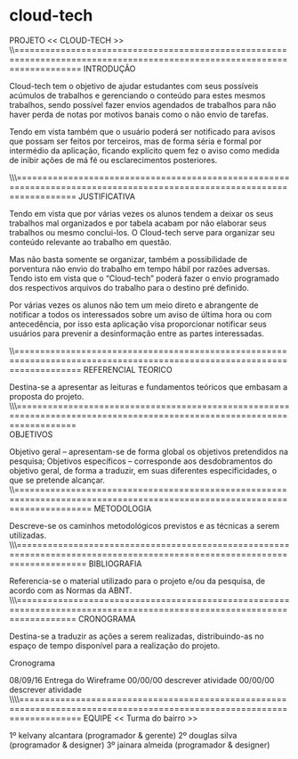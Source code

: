 # cloud-tech

PROJETO << CLOUD-TECH >>
\\\\\=========================================================================================================================
INTRODUÇÃO


Cloud-tech tem o objetivo de ajudar estudantes com seus possíveis acúmulos de trabalhos e gerenciando o conteúdo para estes mesmos trabalhos, sendo possível fazer envios agendados de trabalhos para não haver perda de notas por motivos banais como o não envio de tarefas.

Tendo em vista também que o usuário poderá ser notificado para avisos que possam ser feitos por terceiros,  mas de forma séria e formal por intermédio da aplicação, ficando explícito quem fez o aviso como medida de inibir ações de má fé ou esclarecimentos posteriores.

\\\\\\========================================================================================================================
JUSTIFICATIVA


Tendo em vista que por várias vezes os alunos tendem a deixar os seus trabalhos mal organizados e por tabela acabam por não elaborar seus trabalhos ou mesmo conclui-los. O Cloud-tech serve para organizar seu conteúdo relevante ao trabalho em questão.

Mas não basta somente se organizar, também a possibilidade de porventura não envio do trabalho em tempo hábil por razões adversas. Tendo isto em vista que o “Cloud-tech” poderá fazer o envio programado dos respectivos arquivos do trabalho para o destino pré definido.

Por várias vezes os alunos não tem um meio direto e abrangente de notificar a todos os interessados sobre um aviso de última hora ou com antecedência, por isso esta aplicação visa proporcionar notificar seus usuários para prevenir a desinformação entre as partes interessadas.

\\\\\=========================================================================================================================
REFERENCIAL TEORICO

 Destina-se a apresentar as leituras e fundamentos teóricos que embasam a proposta do projeto.
 \\\\\\========================================================================================================================  
OBJETIVOS

 Objetivo geral – apresentam-se de forma global os objetivos pretendidos na pesquisa;
 Objetivos específicos – corresponde aos desdobramentos do objetivo geral, de forma a traduzir, em suas diferentes especificidades, o que se pretende alcançar.
\\\\\=========================================================================================================================== 
METODOLOGIA

  Descreve-se os caminhos metodológicos previstos e as técnicas a serem utilizadas.
\\\\\\========================================================================================================================== 
BIBLIOGRAFIA

  Referencia-se o material utilizado para o projeto e/ou da pesquisa, de acordo com as Normas da ABNT.
 \\\\\\\========================================================================================================================
CRONOGRAMA

 Destina-se a traduzir as ações a serem realizadas, distribuindo-as no espaço de tempo disponível para a realização do projeto.

 Cronograma

08/09/16 Entrega do Wireframe
00/00/00 descrever atividade
00/00/00 descrever atividade
\\\\\\\\\========================================================================================================================
EQUIPE << Turma do bairro >>

1º kelvany alcantara (programador & gerente)
2º douglas silva     (programador & designer)
3º jainara almeida   (programador & designer)
